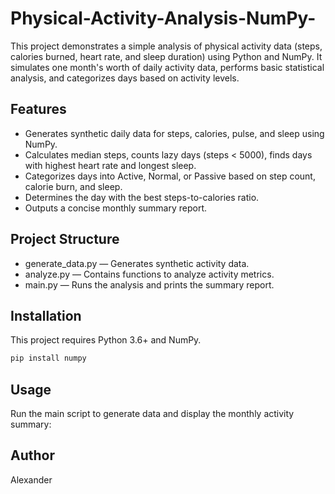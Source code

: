 # Physical-Activity-Analysis-NumPy-
This project demonstrates a simple analysis of physical activity data (steps, calories burned, heart rate, and sleep duration) using Python and NumPy. It simulates one month's worth of daily activity data, performs basic statistical analysis, and categorizes days based on activity levels.
## Features
- Generates synthetic daily data for steps, calories, pulse, and sleep using NumPy.
- Calculates median steps, counts lazy days (steps < 5000), finds days with highest heart rate and longest sleep.
- Categorizes days into Active, Normal, or Passive based on step count, calorie burn, and sleep.
- Determines the day with the best steps-to-calories ratio.
- Outputs a concise monthly summary report.
## Project Structure
- generate_data.py — Generates synthetic activity data.
- analyze.py — Contains functions to analyze activity metrics.
- main.py — Runs the analysis and prints the summary report.
## Installation
This project requires Python 3.6+ and NumPy.
```bash
pip install numpy
```
## Usage
Run the main script to generate data and display the monthly activity summary:
## Author
Alexander
